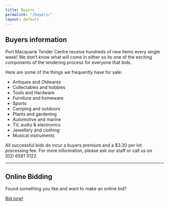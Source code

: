 ```yaml
---
title: Buyers
permalink: "/buyers/"
layout: default
---
```


## Buyers information

Port Macquarie Tender Centre receive hundreds of new items every single week! We don’t know what will come in either so its one of the exciting components of the tendering process for everyone that bids.

Here are some of the things we frequently have for sale:

* Antiques and Oldwares
* Collectables and hobbies
* Tools and Hardware
* Furniture and homeware
* Sports
* Camping and outdoors
* Plants and gardening
* Automotive and marine
* TV, audio & electronics
* Jewellery and clothing
* Musical instruments

All successful bids do incur a buyers premium and a $3.30 per lot processing fee. For more information, please ask our staff or call us on (02)&nbsp;6581&nbsp;3122.

---

## Online Bidding

Found something you like and want to make an online bid?

<a class="btn btn-dark" href="/online-bid/" role="button">Bid now!</a>